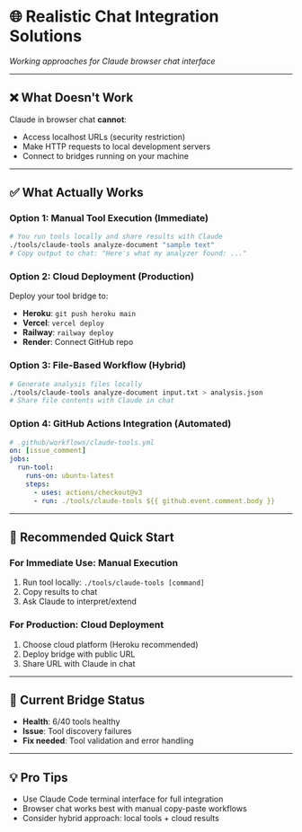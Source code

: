# 🌐 **Realistic Chat Integration Solutions**
*Working approaches for Claude browser chat interface*

---

## ❌ **What Doesn't Work** 
Claude in browser chat **cannot**:
- Access localhost URLs (security restriction)
- Make HTTP requests to local development servers
- Connect to bridges running on your machine

---

## ✅ **What Actually Works**

### **Option 1: Manual Tool Execution** (Immediate)
```bash
# You run tools locally and share results with Claude
./tools/claude-tools analyze-document "sample text"
# Copy output to chat: "Here's what my analyzer found: ..."
```

### **Option 2: Cloud Deployment** (Production)
Deploy your tool bridge to:
- **Heroku**: `git push heroku main`
- **Vercel**: `vercel deploy`  
- **Railway**: `railway deploy`
- **Render**: Connect GitHub repo

### **Option 3: File-Based Workflow** (Hybrid)
```bash
# Generate analysis files locally
./tools/claude-tools analyze-document input.txt > analysis.json
# Share file contents with Claude in chat
```

### **Option 4: GitHub Actions Integration** (Automated)
```yaml
# .github/workflows/claude-tools.yml
on: [issue_comment]
jobs:
  run-tool:
    runs-on: ubuntu-latest
    steps:
      - uses: actions/checkout@v3
      - run: ./tools/claude-tools ${{ github.event.comment.body }}
```

---

## 🚀 **Recommended Quick Start**

### **For Immediate Use**: Manual Execution
1. Run tool locally: `./tools/claude-tools [command]`
2. Copy results to chat
3. Ask Claude to interpret/extend

### **For Production**: Cloud Deployment
1. Choose cloud platform (Heroku recommended)
2. Deploy bridge with public URL
3. Share URL with Claude in chat

---

## 🔧 **Current Bridge Status**
- **Health**: 6/40 tools healthy 
- **Issue**: Tool discovery failures
- **Fix needed**: Tool validation and error handling

---

## 💡 **Pro Tips**
- Use Claude Code terminal interface for full integration
- Browser chat works best with manual copy-paste workflows
- Consider hybrid approach: local tools + cloud results
